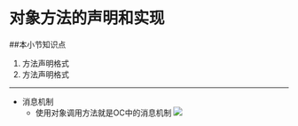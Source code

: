 # 对象方法的声明和实现
##本小节知识点
1. 方法声明格式
2. 方法声明格式


---


- 消息机制
    + 使用对象调用方法就是OC中的消息机制
![](http://7xj0kx.com1.z0.glb.clouddn.com/xxjz.png)

